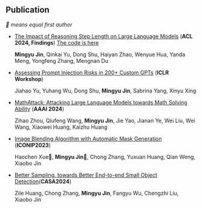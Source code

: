 ## Publication
*🌟 means equal first author*

- [The Impact of Reasoning Step Length on Large Language Models](https://arxiv.org/abs/2401.04925) (**ACL 2024, Findings**) [The code is here](https://github.com/MingyuJ666/The-Impact-of-Reasoning-Step-Length-on-Large-Language-Models)

  **Mingyu Jin**, Qinkai Yu, Dong Shu, Haiyan Zhao, Wenyue Hua, Yanda Meng, Yongfeng Zhang, Mengnan Du

- [Assessing Prompt Injection Risks in 200+ Custom GPTs](https://arxiv.org/abs/2311.11538) (**ICLR Workshop**)

  Jiahao Yu, Yuhang Wu, Dong Shu, **Mingyu Jin**, Sabrina Yang, Xinyu Xing

- [MathAttack: Attacking Large Language Models towards Math Solving Ability](https://ojs.aaai.org/index.php/AAAI/article/view/29949) (**AAAI 2024**)

  Zihao Zhou, Qiufeng Wang, **Mingyu Jin**, Jie Yao, Jianan Ye, Wei Liu, Wei Wang, Xiaowei Huang, Kaizhu Huang

- [Image Blending Algorithm with Automatic Mask Generation](https://www.researchgate.net/profile/Chong-Zhang-93/publication/375923085_Image_Blending_Algorithm_with_Automatic_Mask_Generation/links/6573e7b6fc4b416622ac6ebc/Image-Blending-Algorithm-with-Automatic-Mask-Generation.pdf) (**ICONIP2023**)

  Haochen Xue🌟, **Mingyu Jin🌟**, Chong Zhang, Yuxuan Huang, Qian Weng, Xiaobo Jin

- [Better Sampling, towards Better End-to-end Small Object Detection](https://www.researchgate.net/profile/Chong-Zhang-93/publication/380637118_Better_Sampling_towards_Better_End-to-end_Small_Object_Detection/links/6646e0510b0d2845743b8983/Better-Sampling-towards-Better-End-to-end-Small-Object-Detection.pdf)(**CASA2024**)

  Zile Huang, Chong Zhang, **Mingyu Jin**, Fangyu Wu, Chengzhi Liu, Xiaobo Jin
